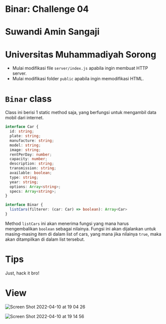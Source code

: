 # Binar: Challenge 04
# Suwandi Amin Sangaji
# Universitas Muhammadiyah Sorong

- Mulai modifikasi file `server/index.js` apabila ingin membuat HTTP server.
- Mulai modifikasi folder `public` apabila ingin memodifikasi HTML.

# `Binar` class

Class ini berisi 1 static method saja, yang berfungsi untuk mengambil data mobil dari internet.

```typescript
interface Car {
  id: string;
  plate: string;
  manufacture: string;
  model: string;
  image: string;
  rentPerDay: number;
  capacity: number;
  description: string;
  transmission: string;
  available: boolean;
  type: string;
  year: string;
  options: Array<string>;
  specs: Array<string>;
}

interface Binar {
  listCars(filterer: (car: Car) => boolean): Array<Car>
}
```

Method `listCars` ini akan menerima fungsi yang mana harus mengembalikan `boolean` sebagai nilainya. 
Fungsi ini akan dijalankan untuk masing-masing item di dalam list of cars, yang mana jika nilainya `true`,
maka akan ditampilkan di dalam list tersebut.

# Tips

Just, hack it bro!

# View
  ![Screen Shot 2022-04-10 at 19 04 26](https://user-images.githubusercontent.com/61943487/162613409-afc3c9bc-bf1c-42ce-9451-558293f68574.png)

![Screen Shot 2022-04-10 at 19 14 56](https://user-images.githubusercontent.com/61943487/162613443-c8e52a45-d1a1-488d-8599-413fe65bf6bd.png)
